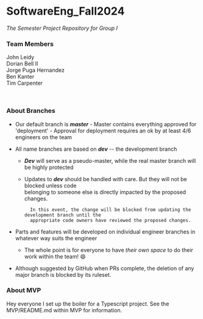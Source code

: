 # SoftwareEng_Fall2024

_The Semester Project Repository for Group I_

### Team Members <br/>

John Leidy  
Dorian Bell II  
Jorge Puga Hernandez  
Ben Kanter  
Tim Carpenter  

<br/>

### About Branches <br/>

-   Our default branch is **_master_** - Master contains everything approved for 'deployment' - Approval for deployment requires an ok by at least 4/6 engineers on the team
-   All name branches are based on **_dev_** -- the development branch

    -   **_Dev_** will serve as a pseudo-master, while the real master branch will be highly protected
    -   Updates to **_dev_** should be handled with care. But they will not be blocked unless code <br/>
        belonging to someone else is directly impacted by the proposed changes.

              In this event, the change will be blocked from updating the development branch until the
              appropriate code owners have reviewed the proposed changes.

-   Parts and features will be developed on individual engineer branches in whatever way suits the engineer
    -   The whole point is for everyone to have _their own space_ to do their work within the team! 😄
-   Although suggested by GitHub when PRs complete, the deletion of any major branch is blocked by its ruleset.

### About MVP

Hey everyone I set up the boiler for a Typescript project. See the MVP/README.md within MVP for information.
